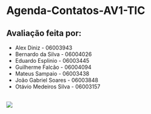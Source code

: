 <h1>Agenda-Contatos-AV1-TIC</h1>

## Avaliação feita por:
- Alex Diniz - 06003943
- Bernardo da Silva - 06004026
- Eduardo Esplinio - 06003445
- Guilherme Falcão - 06004094
- Mateus Sampaio - 06003438
- João Gabriel Soares - 06003848
- Otávio Medeiros Silva - 06003157
<br>
<img align='left' src="https://i.pinimg.com/originals/18/80/dd/1880dd84a6378ac2a249ddb4ea88663b.gif">
